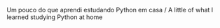 Um pouco do que aprendi estudando Python em casa / A little of what I learned studying Python at home
